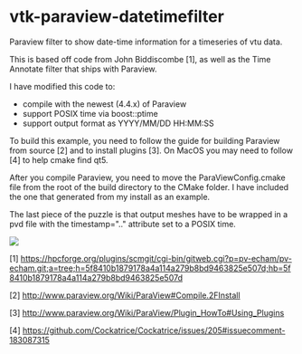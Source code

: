 # vtk-paraview-datetimefilter
Paraview filter to show date-time information for a timeseries of vtu data.

This is based off code from John Biddiscombe [1], as well as the Time Annotate filter that ships with Paraview.

I have modified this code to:
- compile with the newest (4.4.x) of Paraview
- support POSIX time via boost::ptime
- support output format as YYYY/MM/DD HH:MM:SS

To build this example, you need to follow the guide for building Paraview from source [2] and to install plugins [3]. On MacOS you may need to follow [4] to help cmake find qt5.

After you compile Paraview, you need to move the ParaViewConfig.cmake file from the root of the build directory to the CMake folder. I have included the one that generated from my install as an example.

The last piece of the puzzle is that output meshes have to be wrapped in a pvd file with the timestamp=".." attribute set to a POSIX time. 

![](output.gif)

[1] https://hpcforge.org/plugins/scmgit/cgi-bin/gitweb.cgi?p=pv-echam/pv-echam.git;a=tree;h=5f8410b1879178a4a114a279b8bd9463825e507d;hb=5f8410b1879178a4a114a279b8bd9463825e507d

[2] http://www.paraview.org/Wiki/ParaView#Compile.2FInstall

[3] http://www.paraview.org/Wiki/ParaView/Plugin_HowTo#Using_Plugins

[4] https://github.com/Cockatrice/Cockatrice/issues/205#issuecomment-183087315